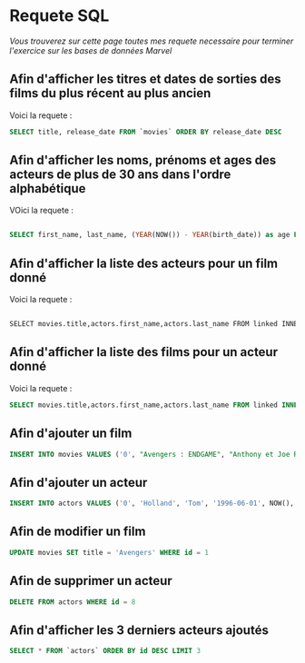 # Requete SQL
*Vous trouverez sur cette page toutes mes requete necessaire pour terminer l'exercice sur les bases de données Marvel* 

## Afin d'afficher les titres et dates de sorties des films du plus récent au plus ancien

Voici la requete : 

```sql
SELECT title, release_date FROM `movies` ORDER BY release_date DESC
```

## Afin d'afficher les noms, prénoms et ages des acteurs de plus de 30 ans dans l'ordre alphabétique

VOici la requete : 

```sql

SELECT first_name, last_name, (YEAR(NOW()) - YEAR(birth_date)) as age FROM `actors` WHERE YEAR(birth_date) < 1991 ORDER BY last_name, first_name ASC
````

## Afin d'afficher la liste des acteurs pour un film donné

Voici la requete : 

```sql

SELECT movies.title,actors.first_name,actors.last_name FROM linked INNER JOIN movies ON linked.id_movie=movies.id INNER JOIN actors ON linked.id_actor=actors.id WHERE movies.title="Avengers"

```

## Afin d'afficher la liste des films pour un acteur donné

Voici la requete :

```sql
SELECT movies.title,actors.first_name,actors.last_name FROM linked INNER JOIN movies ON linked.id_movie=movies.id INNER JOIN actors ON linked.id_actor=actors.id WHERE actors.first_name="Christopher"
```

## Afin d'ajouter un film

```sql
INSERT INTO movies VALUES ('0', "Avengers : ENDGAME", "Anthony et Joe Russo", "2019", "3:01", NOW(), NOW())
```

## Afin d'ajouter un acteur 

```sql
INSERT INTO actors VALUES ('0', 'Holland', 'Tom', '1996-06-01', NOW(), NOW())
````

## Afin de modifier un film

```sql
UPDATE movies SET title = 'Avengers' WHERE id = 1
```

## Afin de supprimer un acteur 

```sql
DELETE FROM actors WHERE id = 8
````

## Afin d'afficher les 3 derniers acteurs ajoutés

```sql
SELECT * FROM `actors` ORDER BY id DESC LIMIT 3
````
